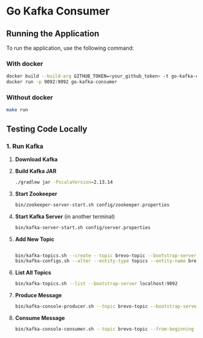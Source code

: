 # Go Kafka Consumer

## Running the Application

To run the application, use the following command:

### With docker
```sh
docker build --build-arg GITHUB_TOKEN=<your_github_token> -t go-kafka-consumer .
docker run -p 9092:9092 go-kafka-consumer 
```

### Without docker
```sh
make run
```
## Testing Code Locally

### 1. Run Kafka

1. **Download Kafka**

2. **Build Kafka JAR**
    ```sh
    ./gradlew jar -PscalaVersion=2.13.14
    ```

3. **Start Zookeeper**
    ```sh
    bin/zookeeper-server-start.sh config/zookeeper.properties
    ```

4. **Start Kafka Server** (in another terminal)
    ```sh
    bin/kafka-server-start.sh config/server.properties
    ```

5. **Add New Topic**
    ```sh

    bin/kafka-topics.sh --create --topic brevo-topic --bootstrap-server localhost:9092 --partitions 5 --replication-factor 1
    bin/kafka-configs.sh --alter --entity-type topics --entity-name brevo-topic --add-config retention.ms=1000 --bootstrap-server localhost:9092

    ```

6. **List All Topics**
    ```sh
    bin/kafka-topics.sh --list --bootstrap-server localhost:9092
    ```

7. **Produce Message**
    ```sh
    bin/kafka-console-producer.sh --topic brevo-topic --bootstrap-server localhost:9092
    ```

8. **Consume Message**
    ```sh
    bin/kafka-console-consumer.sh --topic brevo-topic --from-beginning --bootstrap-server localhost:9092
    ```
